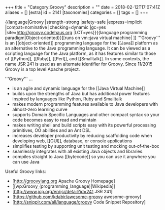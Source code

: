 +++
title = "Category:Groovy"
description = ""
date = 2018-02-12T17:07:41Z
aliases = []
[extra]
id = 2141
[taxonomies]
categories = []
tags = []
+++

{{language|Groovy
|strength=strong
|safety=safe
|express=implicit
|compat=nominative
|checking=dynamic
|gc=yes
|site=http://groovy.codehaus.org
|LCT=yes}}{{language programming paradigm|Object-oriented}}[[runs on vm::java virtual machine| ]]
'''Groovy''' is an [[object-oriented]] programming language for the [[Java]] platform as an alternative to the Java programming language. It can be viewed as a scripting language for the Java platform, as it has features similar to those of [[Python]], [[Ruby]], [[Perl]], and [[Smalltalk]]. In some contexts, the name JSR 241 is used as an alternate identifier for Groovy. Since 11/2015 Groovy is a top level Apache project.

'''Groovy''' ...
* is an agile and dynamic language for the [[Java Virtual Machine]]
* builds upon the strengths of Java but has additional power features inspired by languages like Python, Ruby and Smalltalk
* makes modern programming features available to Java developers with almost-zero learning curve
* supports Domain Specific Languages and other compact syntax so your code becomes easy to read and maintain
* makes writing shell and build scripts easy with its powerful processing primitives, OO abilities and an Ant DSL
* increases developer productivity by reducing scaffolding code when developing web, [[GUI]], database, or console applications
* simplifies testing by supporting unit testing and mocking out-of-the-box
* seamlessly integrates with all existing Java objects and libraries
* compiles straight to Java [[bytecode]] so you can use it anywhere you can use Java


Useful Groovy links:
* [http://groovylang.org Apache Groovy Homepage]
* [[wp:Groovy_(programming_language)|Wikipedia]]
* [http://www.jcp.org/en/jsr/detail?id=241 JSR 241]
* [https://github.com/kdabir/awesome-groovy awesome-groovy]
* [http://snipplr.com/all/language/groovy Code Snippet Repository]
